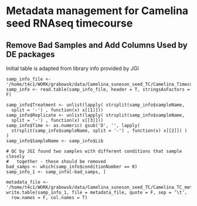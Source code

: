 # Metadata management for Camelina seed RNAseq timecourse
## Remove Bad Samples and Add Columns Used by DE packages
Initial table is adapted from library info provided by JGI
```
samp_info_file <- '/home/t4c1/WORK/grabowsk/data/Camelina_suneson_seed_TC/Camelina_Timecourse_Sample_Info.tsv'
samp_info <- read.table(samp_info_file, header = T, stringsAsFactors = F)

samp_info$Treatment <- unlist(lapply( strsplit(samp_info$sampleName, 
  split = '-') , function(x) x[[1]]))
samp_info$Replicate <- unlist(lapply( strsplit(samp_info$sampleName, 
  split = '-') , function(x) x[[3]]))
samp_info$Time <- as.numeric( gsub('D', '', lapply( 
  strsplit(samp_info$sampleName, split = '-') , function(x) x[[2]]) ) )
samp_info$SampleName <- samp_info$Lib

# QC by JGI found two samples with different conditions that sample closely 
#   together - these should be removed
bad_samps <- which(samp_info$conditionNumber == 0)
samp_info_1 <- samp_info[-bad_samps, ]

metadata_file <- '/home/t4c1/WORK/grabowsk/data/Camelina_suneson_seed_TC/Camelina_TC_metadata_v1.0.txt'
write.table(samp_info_1, file = metadata_file, quote = F, sep = '\t', 
  row.names = F, col.names = T)

```
